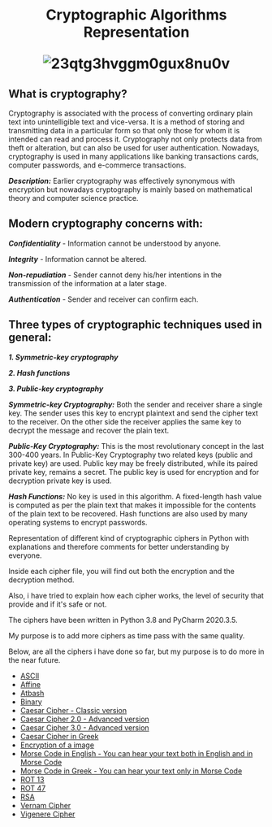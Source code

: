 <h1 align="center">Cryptographic Algorithms Representation     
                                              

![23qtg3hvggm0gux8nu0v](https://user-images.githubusercontent.com/64365608/120760101-676ec180-c51c-11eb-8533-df10375bd938.jpg)


## What is cryptography?

Cryptography is associated with the process of converting ordinary plain text into unintelligible text and vice-versa. It is a method of storing and transmitting data in a particular form so that only those for whom it is intended can read and process it. 
Cryptography not only protects data from theft or alteration, but can also be used for user authentication.
Nowadays, cryptography is used in many applications like banking transactions cards, computer passwords, and e-commerce transactions.


***Description:*** Earlier cryptography was effectively synonymous with encryption but nowadays cryptography is mainly based on mathematical theory and computer science practice.


## Modern cryptography concerns with:

***Confidentiality*** - Information cannot be understood by anyone.

***Integrity*** - Information cannot be altered.

***Non-repudiation*** - Sender cannot deny his/her intentions in the transmission of the information at a later stage.

***Authentication*** - Sender and receiver can confirm each.


## Three types of cryptographic techniques used in general:

 ***1. Symmetric-key cryptography***

 ***2. Hash functions***

 ***3. Public-key cryptography***


***Symmetric-key Cryptography:*** Both the sender and receiver share a single key. The sender uses this key to encrypt plaintext and send the cipher text to the receiver. On the other side the receiver applies the same key to decrypt the message and recover the plain text.


***Public-Key Cryptography:*** This is the most revolutionary concept in the last 300-400 years. In Public-Key Cryptography two related keys (public and private key) are used. Public key may be freely distributed, while its paired private key, remains a secret. The public key is used for encryption and for decryption private key is used.


***Hash Functions:*** No key is used in this algorithm. A fixed-length hash value is computed as per the plain text that makes it impossible for the contents of the plain text to be recovered. Hash functions are also used by many operating systems to encrypt passwords.


Representation of different kind of cryptographic ciphers in Python with explanations and therefore comments for better understanding by everyone.

Inside each cipher file, you will find out both the encryption and the decryption method.

Also, i have tried to explain how each cipher works, the level of security that provide and if it's safe or not.

The ciphers have been written in Python 3.8 and PyCharm 2020.3.5.

My purpose is to add more ciphers as time pass with the same quality.

Below, are all the ciphers i have done so far, but my purpose is to do more in the near future.


* [ASCII](https://github.com/Arkantos-13/Cryptographic_Algorithms/blob/main/ASCII%20Table%20Cipher.py)
* [Affine](https://github.com/Arkantos-13/Cryptographic_Algorithms/blob/main/Affine%20Cipher.py) 
* [Atbash](https://github.com/Arkantos-13/Cryptographic_Algorithms/blob/main/Atbash%20Cipher.py)
* [Binary](https://github.com/Arkantos-13/Cryptographic_Algorithms/blob/main/Binary%20Cipher.py)
* [Caesar Cipher - Classic version](https://github.com/Arkantos-13/Cryptographic_Algorithms/blob/main/Caesar%20Cipher%20Classic%201.0.py)
* [Caesar Cipher 2.0 - Advanced version](https://github.com/Arkantos-13/Cryptographic_Algorithms/blob/main/Caesar%20Cipher%20Improvement%202.0.py)
* [Caesar Cipher 3.0 - Advanced version](https://github.com/Arkantos-13/Cryptographic_Algorithms/blob/main/Caesar%20Cipher%20Improvement%203.0.py)
* [Caesar Cipher in Greek](https://github.com/Arkantos-13/Cryptographic_Algorithms/blob/main/Caesar%20Cipher%20in%20Greek.py)
* [Encryption of a image](https://github.com/Arkantos-13/Cryptographic_Algorithms/blob/main/Encryption%20of%20a%20Picture.py)
* [Morse Code in English - You can hear your text both in English and in Morse Code](https://github.com/Arkantos-13/Cryptographic_Algorithms/blob/main/Morse%20Cipher%20in%20English.py)
* [Morse Code in Greek - You can hear your text only in Morse Code](https://github.com/Arkantos-13/Cryptographic_Algorithms/blob/main/Morse%20Cipher%20in%20Greek.py)
* [ROT 13](https://github.com/Arkantos-13/Cryptographic_Algorithms/blob/main/Rot13%20Cipher.py)
* [ROT 47](https://github.com/Arkantos-13/Cryptographic_Algorithms/blob/main/ROT47.py)
* [RSA](https://github.com/Arkantos-13/Cryptographic_Algorithms/blob/main/RSA%20Cipher.py)
* [Vernam Cipher](https://github.com/Arkantos-13/Cryptographic_Algorithms/blob/main/Vernam%20Cipher.py)
* [Vigenere Cipher](https://github.com/Arkantos-13/Cryptographic_Algorithms/blob/main/Vigenere%20Cipher.py)


